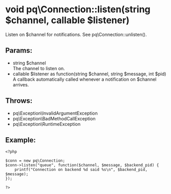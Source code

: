 # void pq\Connection::listen(string $channel, callable $listener)

Listen on $channel for notifications.
See pq\Connection::unlisten().

## Params:

* string $channel  
  The channel to listen on.
* callable $listener as function(string $channel, string $message, int $pid)  
  A callback automatically called whenever a notification on $channel arrives.

## Throws:

* pq\Exception\InvalidArgumentException
* pq\Exception\BadMethodCallException
* pq\Exception\RuntimeException

## Example:

	<?php
	
	$conn = new pq\Connection;
	$conn->listen("queue", function($channel, $message, $backend_pid) {
		printf("Connection on backend %d said %s\n", $backend_pid, $message);
	});
	
	?>
